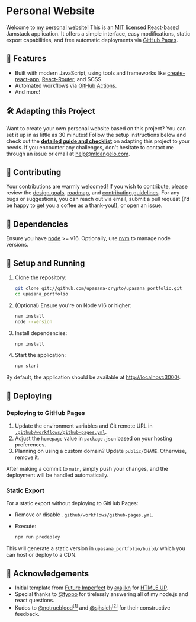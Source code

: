 # Personal Website

Welcome to my [personal website](https://upasana.ovh)! This is an [MIT licensed](https://github.com/upasana-crypto/upasana_portfolio/blob/main/LICENSE) React-based Jamstack application. It offers a simple interface, easy modifications, static export capabilities, and free automatic deployments via [GitHub Pages](https://pages.github.com/).

## 🚀 Features

- Built with modern JavaScript, using tools and frameworks like [create-react-app](https://github.com/facebook/create-react-app), [React-Router](https://reactrouter.com/), and SCSS.
- Automated workflows via [GitHub Actions](https://github.com/features/actions).
- And more!

## 🛠 Adapting this Project

Want to create your own personal website based on this project? You can set it up in as little as 30 minutes! Follow the setup instructions below and check out the **[detailed guide and checklist](./docs/adapting-guide.md)** on adapting this project to your needs. If you encounter any challenges, don't hesitate to contact me through an issue or email at [help@mldangelo.com](mailto:help@mldangelo.com).

## 🤝 Contributing

Your contributions are warmly welcomed! If you wish to contribute, please review the [design goals](./docs/design-goals.md), [roadmap](./docs/roadmap.md), and [contributing guidelines](./docs/contributing.md). For any bugs or suggestions, you can reach out via email, submit a pull request (I'd be happy to get you a coffee as a thank-you!), or open an issue.

## 🔧 Dependencies

Ensure you have [node](https://nodejs.org/) >= v16. Optionally, use [nvm](https://github.com/nvm-sh/nvm#installing-and-updating) to manage node versions.

## 🚀 Setup and Running

1. Clone the repository:

   ```bash
   git clone git://github.com/upasana-crypto/upasana_portfolio.git
   cd upasana_portfolio
   ```

2. (Optional) Ensure you're on Node v16 or higher:

   ```bash
   nvm install
   node --version
   ```

3. Install dependencies:

   ```bash
   npm install
   ```

4. Start the application:

   ```bash
   npm start
   ```

By default, the application should be available at [http://localhost:3000/](http://localhost:3000/).

## 🚢 Deploying

### Deploying to GitHub Pages

1. Update the environment variables and Git remote URL in [`.github/workflows/github-pages.yml`](.github/workflows/github-pages.yml).
2. Adjust the `homepage` value in `package.json` based on your hosting preferences.
3. Planning on using a custom domain? Update `public/CNAME`. Otherwise, remove it.

After making a commit to `main`, simply push your changes, and the deployment will be handled automatically.

### Static Export

For a static export without deploying to GitHub Pages:

- Remove or disable `.github/workflows/github-pages.yml`.
- Execute:

  ```bash
  npm run predeploy
  ```

This will generate a static version in `upasana_portfolio/build/` which you can host or deploy to a CDN.

## 🙌 Acknowledgements

- Initial template from [Future Imperfect](https://html5up.net/future-imperfect) by [@ajlkn](https://github.com/ajlkn) for [HTML5 UP](html5up.net).
- Special thanks to [@typpo](https://github.com/typpo) for tirelessly answering all of my node.js and react questions.
- Kudos to [@notrueblood](https://github.com/notrueblood)[<sup>[1]</sup>](https://github.com/mldangelo/upasana_portfolio/pull/218) and [@sjhsieh](https://github.com/sjhsieh)[<sup>[2]</sup>](https://github.com/mldangelo/upasana_portfolio/issues/168) for their constructive feedback.
